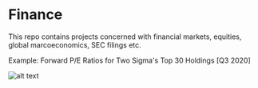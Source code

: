 # Finance

This repo contains projects concerned with financial markets, equities, global marcoeconomics, SEC filings etc.

Example: Forward P/E Ratios for Two Sigma's Top 30 Holdings [Q3 2020]

![alt text](https://github.com/BrandonToushan/Finance/blob/master/images/renaissance_PE.png)
